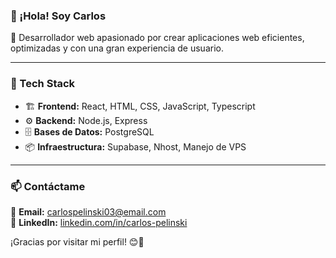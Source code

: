 
### 👋 ¡Hola! Soy Carlos

🚀 Desarrollador web apasionado por crear aplicaciones web eficientes, optimizadas y con una gran experiencia de usuario.

---

### 🔧 Tech Stack

- 🏗 **Frontend:** React, HTML, CSS, JavaScript, Typescript
- ⚙️ **Backend:** Node.js, Express
- 🗄 **Bases de Datos:** PostgreSQL
- 📦 **Infraestructura:** Supabase, Nhost, Manejo de VPS

---

### 📫 Contáctame

📩 **Email:** [carlospelinski03@email.com](mailto:carlospelinski03@email.com)  
💼 **LinkedIn:** [linkedin.com/in/carlos-pelinski](www.linkedin.com/in/carlos-pelinski-996308274)  

¡Gracias por visitar mi perfil! 😊🚀
